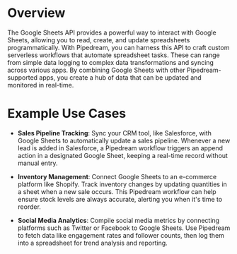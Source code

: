 # Overview

The Google Sheets API provides a powerful way to interact with Google Sheets, allowing you to read, create, and update spreadsheets programmatically. With Pipedream, you can harness this API to craft custom serverless workflows that automate spreadsheet tasks. These can range from simple data logging to complex data transformations and syncing across various apps. By combining Google Sheets with other Pipedream-supported apps, you create a hub of data that can be updated and monitored in real-time.

# Example Use Cases

- **Sales Pipeline Tracking**: Sync your CRM tool, like Salesforce, with Google Sheets to automatically update a sales pipeline. Whenever a new lead is added in Salesforce, a Pipedream workflow triggers an append action in a designated Google Sheet, keeping a real-time record without manual entry.

- **Inventory Management**: Connect Google Sheets to an e-commerce platform like Shopify. Track inventory changes by updating quantities in a sheet when a new sale occurs. This Pipedream workflow can help ensure stock levels are always accurate, alerting you when it's time to reorder.

- **Social Media Analytics**: Compile social media metrics by connecting platforms such as Twitter or Facebook to Google Sheets. Use Pipedream to fetch data like engagement rates and follower counts, then log them into a spreadsheet for trend analysis and reporting.

